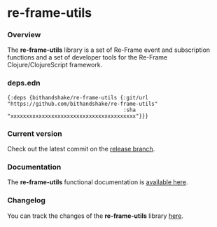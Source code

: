 
# re-frame-utils

### Overview

The <strong>re-frame-utils</strong> library is a set of Re-Frame event and subscription functions
and a set of developer tools for the Re-Frame Clojure/ClojureScript framework.

### deps.edn

```
{:deps {bithandshake/re-frame-utils {:git/url "https://github.com/bithandshake/re-frame-utils"
                                     :sha     "xxxxxxxxxxxxxxxxxxxxxxxxxxxxxxxxxxxxxxxx"}}}
```

### Current version

Check out the latest commit on the [release branch](https://github.com/bithandshake/re-frame-utils/tree/release).

### Documentation

The <strong>re-frame-utils</strong> functional documentation is [available here](https://bithandshake.github.io/re-frame-utils).

### Changelog

You can track the changes of the <strong>re-frame-utils</strong> library [here](CHANGES.md).
